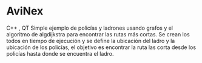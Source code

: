 AviNex
======

C++ , QT Simple ejemplo  de policías y ladrones usando grafos y el algoritmo de algdijkstra para encontrar las rutas más cortas.  Se crean los todos en tiempo de ejecución y se define la ubicación del ladro y la ubicación de los policías, el objetivo es encontrar la ruta las corta desde los policías hasta donde se encuentra el ladro.
